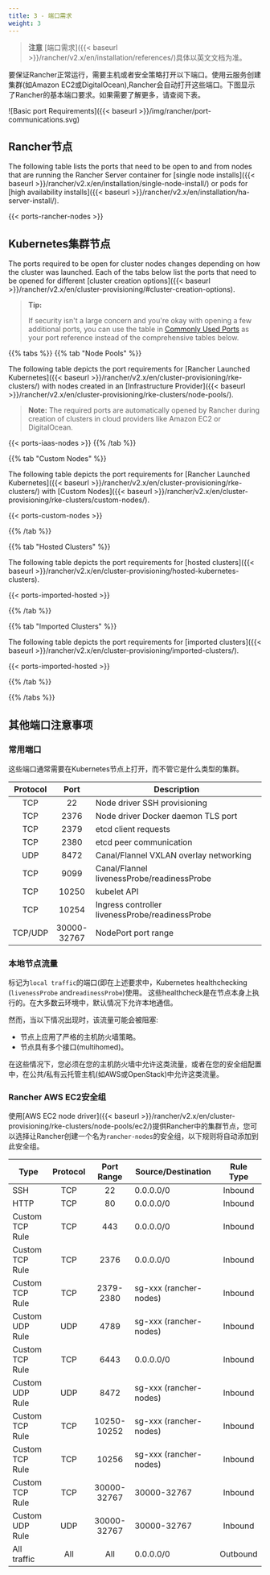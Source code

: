 ```yaml
---
title: 3 - 端口需求
weight: 3
---
```

>**注意** [端口需求]({{< baseurl >}}/rancher/v2.x/en/installation/references/)具体以英文文档为准。

要保证Rancher正常运行，需要主机或者安全策略打开以下端口。使用云服务创建集群(如Amazon EC2或DigitalOcean),Rancher会自动打开这些端口。下图显示了Rancher的基本端口要求。如果需要了解更多，请查阅下表。

![Basic port Requirements]({{< baseurl >}}/img/rancher/port-communications.svg)

## Rancher节点

The following table lists the ports that need to be open to and from nodes that are running the Rancher Server container for [single node installs]({{< baseurl >}}/rancher/v2.x/en/installation/single-node-install/) or pods for [high availability installs]({{< baseurl >}}/rancher/v2.x/en/installation/ha-server-install/).

{{< ports-rancher-nodes >}}

## Kubernetes集群节点

The ports required to be open for cluster nodes changes depending on how the cluster was launched. Each of the tabs below list the ports that need to be opened for different [cluster creation options]({{< baseurl >}}/rancher/v2.x/en/cluster-provisioning/#cluster-creation-options).

>**Tip:**
>
>If security isn't a large concern and you're okay with opening a few additional ports, you can use the table in [Commonly Used Ports](#commonly-used-ports) as your port reference instead of the comprehensive tables below.

{{% tabs %}}
{{% tab "Node Pools" %}}

The following table depicts the port requirements for [Rancher Launched Kubernetes]({{< baseurl >}}/rancher/v2.x/en/cluster-provisioning/rke-clusters/) with nodes created in an [Infrastructure Provider]({{< baseurl >}}/rancher/v2.x/en/cluster-provisioning/rke-clusters/node-pools/).

>**Note:**
>The required ports are automatically opened by Rancher during creation of clusters in cloud providers like Amazon EC2 or DigitalOcean.

{{< ports-iaas-nodes >}}
{{% /tab %}}

{{% tab "Custom Nodes" %}}

The following table depicts the port requirements for [Rancher Launched Kubernetes]({{< baseurl >}}/rancher/v2.x/en/cluster-provisioning/rke-clusters/) with [Custom Nodes]({{< baseurl >}}/rancher/v2.x/en/cluster-provisioning/rke-clusters/custom-nodes/).

{{< ports-custom-nodes >}}

{{% /tab %}}

{{% tab "Hosted Clusters" %}}

The following table depicts the port requirements for [hosted clusters]({{< baseurl >}}/rancher/v2.x/en/cluster-provisioning/hosted-kubernetes-clusters).

{{< ports-imported-hosted >}}

{{% /tab %}}

{{% tab "Imported Clusters" %}}

The following table depicts the port requirements for [imported clusters]({{< baseurl >}}/rancher/v2.x/en/cluster-provisioning/imported-clusters/).

{{< ports-imported-hosted >}}

{{% /tab %}}

{{% /tabs %}}

## 其他端口注意事项

### 常用端口

这些端口通常需要在Kubernetes节点上打开，而不管它是什么类型的集群。

| Protocol |       Port       | Description                                     |
|:--------:|:----------------:|-------------------------------------------------|
|    TCP   |        22        | Node driver SSH provisioning                    |
|    TCP   |       2376       | Node driver Docker daemon TLS port              |
|    TCP   |       2379       | etcd client requests                            |
|    TCP   |       2380       | etcd peer communication                         |
|    UDP   |       8472       | Canal/Flannel VXLAN overlay networking          |
|    TCP   |       9099       | Canal/Flannel livenessProbe/readinessProbe      |
|    TCP   |       10250      | kubelet API                                     |
|    TCP   |       10254      | Ingress controller livenessProbe/readinessProbe |
| TCP/UDP  | 30000-</br>32767 | NodePort port range                             |

### 本地节点流量

标记为`local traffic`的端口(即在上述要求中，Kubernetes healthchecking (`livenessProbe` and`readinessProbe`)使用。
这些healthcheck是在节点本身上执行的。在大多数云环境中，默认情况下允许本地通信。

然而，当以下情况出现时，该流量可能会被阻塞:

- 节点上应用了严格的主机防火墙策略。
- 节点具有多个接口(multihomed)。

在这些情况下，您必须在您的主机防火墙中允许这类流量，或者在您的安全组配置中，在公共/私有云托管主机(如AWS或OpenStack)中允许这类流量。

### Rancher AWS EC2安全组

使用[AWS EC2 node driver]({{< baseurl >}}/rancher/v2.x/en/cluster-provisioning/rke-clusters/node-pools/ec2/)提供Rancher中的集群节点，您可以选择让Rancher创建一个名为`rancher-nodes`的安全组，以下规则将自动添加到此安全组。

|       Type      | Protocol |  Port Range | Source/Destination     | Rule Type |
|-----------------|:--------:|:-----------:|------------------------|:---------:|
|       SSH       |    TCP   | 22          | 0.0.0.0/0              | Inbound   |
|       HTTP      |    TCP   | 80          | 0.0.0.0/0              | Inbound   |
| Custom TCP Rule |    TCP   | 443         | 0.0.0.0/0              | Inbound   |
| Custom TCP Rule |    TCP   | 2376        | 0.0.0.0/0              | Inbound   |
| Custom TCP Rule |    TCP   | 2379-2380   | sg-xxx (rancher-nodes) | Inbound   |
| Custom UDP Rule |    UDP   | 4789        | sg-xxx (rancher-nodes) | Inbound   |
| Custom TCP Rule |    TCP   | 6443        | 0.0.0.0/0              | Inbound   |
| Custom UDP Rule |    UDP   | 8472        | sg-xxx (rancher-nodes) | Inbound   |
| Custom TCP Rule |    TCP   | 10250-10252 | sg-xxx (rancher-nodes) | Inbound   |
| Custom TCP Rule |    TCP   | 10256       | sg-xxx (rancher-nodes) | Inbound   |
| Custom TCP Rule |    TCP   | 30000-32767 | 30000-32767            | Inbound   |
| Custom UDP Rule |    UDP   | 30000-32767 | 30000-32767            | Inbound   |
| All traffic     |    All   | All         | 0.0.0.0/0              | Outbound  |
